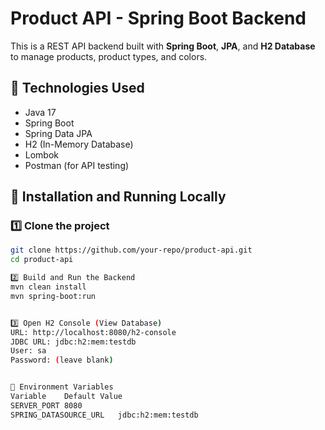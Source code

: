 # Product API - Spring Boot Backend

This is a REST API backend built with **Spring Boot**, **JPA**, and **H2 Database** to manage products, product types, and colors.

## 🚀 Technologies Used
- Java 17
- Spring Boot
- Spring Data JPA
- H2 (In-Memory Database)
- Lombok
- Postman (for API testing)

## 📌 Installation and Running Locally

### 1️⃣ Clone the project
```bash
git clone https://github.com/your-repo/product-api.git
cd product-api

2️⃣ Build and Run the Backend
mvn clean install
mvn spring-boot:run


3️⃣ Open H2 Console (View Database)
URL: http://localhost:8080/h2-console
JDBC URL: jdbc:h2:mem:testdb
User: sa
Password: (leave blank)


📜 Environment Variables
Variable	Default Value
SERVER_PORT	8080
SPRING_DATASOURCE_URL	jdbc:h2:mem:testdb